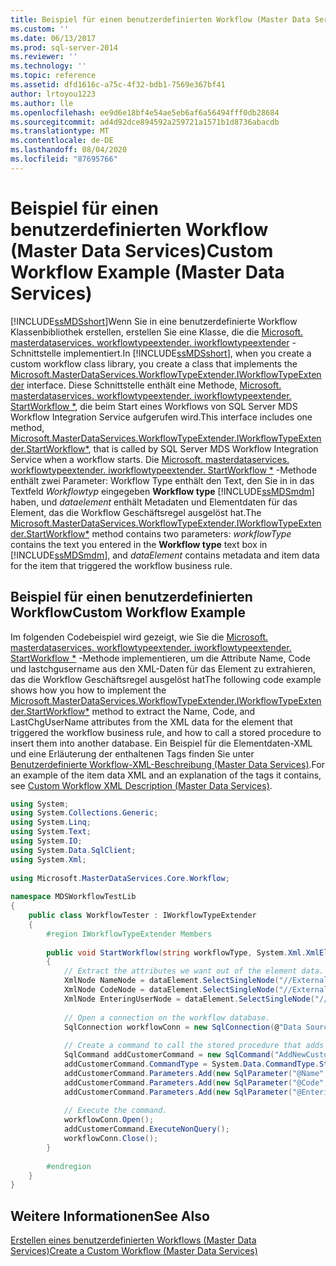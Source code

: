 ```yaml
---
title: Beispiel für einen benutzerdefinierten Workflow (Master Data Services) | Microsoft-Dokumentation
ms.custom: ''
ms.date: 06/13/2017
ms.prod: sql-server-2014
ms.reviewer: ''
ms.technology: ''
ms.topic: reference
ms.assetid: dfd1616c-a75c-4f32-bdb1-7569e367bf41
author: lrtoyou1223
ms.author: lle
ms.openlocfilehash: ee9d6e18bf4e54ae5eb6af6a56494fff0db28684
ms.sourcegitcommit: ad4d92dce894592a259721a1571b1d8736abacdb
ms.translationtype: MT
ms.contentlocale: de-DE
ms.lasthandoff: 08/04/2020
ms.locfileid: "87695766"
---
```

# <a name="custom-workflow-example-master-data-services"></a><span data-ttu-id="e8b42-102">Beispiel für einen benutzerdefinierten Workflow (Master Data Services)</span><span class="sxs-lookup"><span data-stu-id="e8b42-102">Custom Workflow Example (Master Data Services)</span></span>
  <span data-ttu-id="e8b42-103">[!INCLUDE[ssMDSshort](../../includes/ssmdsshort-md.md)]Wenn Sie in eine benutzerdefinierte Workflow Klassenbibliothek erstellen, erstellen Sie eine Klasse, die die [Microsoft. masterdataservices. workflowtypeextender. iworkflowtypeextender](/previous-versions/sql/sql-server-2016/hh758785(v=sql.130)) -Schnittstelle implementiert.</span><span class="sxs-lookup"><span data-stu-id="e8b42-103">In [!INCLUDE[ssMDSshort](../../includes/ssmdsshort-md.md)], when you create a custom workflow class library, you create a class that implements the [Microsoft.MasterDataServices.WorkflowTypeExtender.IWorkflowTypeExtender](/previous-versions/sql/sql-server-2016/hh758785(v=sql.130)) interface.</span></span> <span data-ttu-id="e8b42-104">Diese Schnittstelle enthält eine Methode, [Microsoft. masterdataservices. workflowtypeextender. iworkflowtypeextender. StartWorkflow \*](/previous-versions/sql/sql-server-2016/hh759009(v=sql.130)), die beim Start eines Workflows von SQL Server MDS Workflow Integration Service aufgerufen wird.</span><span class="sxs-lookup"><span data-stu-id="e8b42-104">This interface includes one method, [Microsoft.MasterDataServices.WorkflowTypeExtender.IWorkflowTypeExtender.StartWorkflow\*](/previous-versions/sql/sql-server-2016/hh759009(v=sql.130)), that is called by SQL Server MDS Workflow Integration Service when a workflow starts.</span></span> <span data-ttu-id="e8b42-105">Die [Microsoft. masterdataservices. workflowtypeextender. iworkflowtypeextender. StartWorkflow \*](/previous-versions/sql/sql-server-2016/hh759009(v=sql.130)) -Methode enthält zwei Parameter: Workflow Type enthält den Text, den Sie in in das Textfeld *Workflowtyp* eingegeben **Workflow type** [!INCLUDE[ssMDSmdm](../../includes/ssmdsmdm-md.md)] haben, und *dataelement* enthält Metadaten und Elementdaten für das Element, das die Workflow Geschäftsregel ausgelöst hat.</span><span class="sxs-lookup"><span data-stu-id="e8b42-105">The [Microsoft.MasterDataServices.WorkflowTypeExtender.IWorkflowTypeExtender.StartWorkflow\*](/previous-versions/sql/sql-server-2016/hh759009(v=sql.130)) method contains two parameters: *workflowType* contains the text you entered in the **Workflow type** text box in [!INCLUDE[ssMDSmdm](../../includes/ssmdsmdm-md.md)], and *dataElement* contains metadata and item data for the item that triggered the workflow business rule.</span></span>  
  
## <a name="custom-workflow-example"></a><span data-ttu-id="e8b42-106">Beispiel für einen benutzerdefinierten Workflow</span><span class="sxs-lookup"><span data-stu-id="e8b42-106">Custom Workflow Example</span></span>  
 <span data-ttu-id="e8b42-107">Im folgenden Codebeispiel wird gezeigt, wie Sie die [Microsoft. masterdataservices. workflowtypeextender. iworkflowtypeextender. StartWorkflow \*](/previous-versions/sql/sql-server-2016/hh759009(v=sql.130)) -Methode implementieren, um die Attribute Name, Code und lastchgusername aus den XML-Daten für das Element zu extrahieren, das die Workflow Geschäftsregel ausgelöst hat</span><span class="sxs-lookup"><span data-stu-id="e8b42-107">The following code example shows how you how to implement the [Microsoft.MasterDataServices.WorkflowTypeExtender.IWorkflowTypeExtender.StartWorkflow\*](/previous-versions/sql/sql-server-2016/hh759009(v=sql.130)) method to extract the Name, Code, and LastChgUserName attributes from the XML data for the element that triggered the workflow business rule, and how to call a stored procedure to insert them into another database.</span></span> <span data-ttu-id="e8b42-108">Ein Beispiel für die Elementdaten-XML und eine Erläuterung der enthaltenen Tags finden Sie unter [Benutzerdefinierte Workflow-XML-Beschreibung &#40;Master Data Services&#41;](create-a-custom-workflow-xml-description.md).</span><span class="sxs-lookup"><span data-stu-id="e8b42-108">For an example of the item data XML and an explanation of the tags it contains, see [Custom Workflow XML Description &#40;Master Data Services&#41;](create-a-custom-workflow-xml-description.md).</span></span>  
  
```csharp  
using System;  
using System.Collections.Generic;  
using System.Linq;  
using System.Text;  
using System.IO;  
using System.Data.SqlClient;  
using System.Xml;  
  
using Microsoft.MasterDataServices.Core.Workflow;  
  
namespace MDSWorkflowTestLib  
{  
    public class WorkflowTester : IWorkflowTypeExtender  
    {  
        #region IWorkflowTypeExtender Members  
  
        public void StartWorkflow(string workflowType, System.Xml.XmlElement dataElement)  
        {  
            // Extract the attributes we want out of the element data.  
            XmlNode NameNode = dataElement.SelectSingleNode("//ExternalAction/MemberData/Name");  
            XmlNode CodeNode = dataElement.SelectSingleNode("//ExternalAction/MemberData/Code");  
            XmlNode EnteringUserNode = dataElement.SelectSingleNode("//ExternalAction/MemberData/LastChgUserName");  
  
            // Open a connection on the workflow database.  
            SqlConnection workflowConn = new SqlConnection(@"Data Source=<Server instance>; Initial Catalog=WorkflowTest; Integrated Security=True");  
  
            // Create a command to call the stored procedure that adds a new user to the workflow database.  
            SqlCommand addCustomerCommand = new SqlCommand("AddNewCustomer", workflowConn);  
            addCustomerCommand.CommandType = System.Data.CommandType.StoredProcedure;  
            addCustomerCommand.Parameters.Add(new SqlParameter("@Name", NameNode.InnerText));  
            addCustomerCommand.Parameters.Add(new SqlParameter("@Code", CodeNode.InnerText));  
            addCustomerCommand.Parameters.Add(new SqlParameter("@EnteringUser", EnteringUserNode.InnerText));  
  
            // Execute the command.  
            workflowConn.Open();  
            addCustomerCommand.ExecuteNonQuery();  
            workflowConn.Close();  
        }  
  
        #endregion  
    }  
}  
```  
  
## <a name="see-also"></a><span data-ttu-id="e8b42-109">Weitere Informationen</span><span class="sxs-lookup"><span data-stu-id="e8b42-109">See Also</span></span>  
 [<span data-ttu-id="e8b42-110">Erstellen eines benutzerdefinierten Workflows &#40;Master Data Services&#41;</span><span class="sxs-lookup"><span data-stu-id="e8b42-110">Create a Custom Workflow &#40;Master Data Services&#41;</span></span>](create-a-custom-workflow-master-data-services.md)  
  
  
